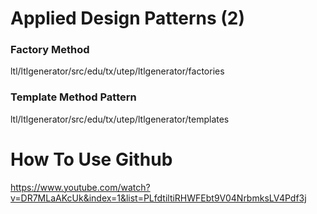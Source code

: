 # Applied Design Patterns (2)
### Factory Method
ltl/ltlgenerator/src/edu/tx/utep/ltlgenerator/factories

### Template Method Pattern
ltl/ltlgenerator/src/edu/tx/utep/ltlgenerator/templates

# How To Use Github
https://www.youtube.com/watch?v=DR7MLaAKcUk&index=1&list=PLfdtiltiRHWFEbt9V04NrbmksLV4Pdf3j
